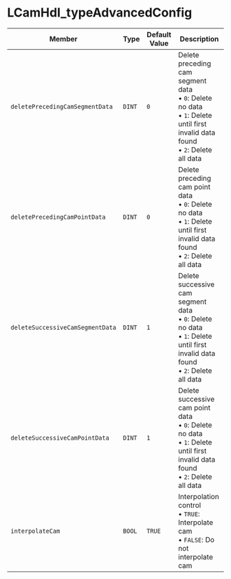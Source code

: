 # LCamHdl_typeAdvancedConfig

| Member | Type | Default Value | Description |
|--------|------|---------------|-------------|
| `deletePrecedingCamSegmentData` | `DINT` | `0` | Delete preceding cam segment data<br/>• `0`: Delete no data<br/>• `1`: Delete until first invalid data found<br/>• `2`: Delete all data |
| `deletePrecedingCamPointData` | `DINT` | `0` | Delete preceding cam point data<br/>• `0`: Delete no data<br/>• `1`: Delete until first invalid data found<br/>• `2`: Delete all data |
| `deleteSuccessiveCamSegmentData` | `DINT` | `1` | Delete successive cam segment data<br/>• `0`: Delete no data<br/>• `1`: Delete until first invalid data found<br/>• `2`: Delete all data |
| `deleteSuccessiveCamPointData` | `DINT` | `1` | Delete successive cam point data<br/>• `0`: Delete no data<br/>• `1`: Delete until first invalid data found<br/>• `2`: Delete all data |
| `interpolateCam` | `BOOL` | `TRUE` | Interpolation control<br/>• `TRUE`: Interpolate cam<br/>• `FALSE`: Do not interpolate cam |
